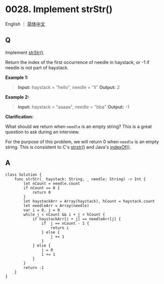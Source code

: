 # 0028. Implement strStr()

English ｜ [简体中文](README-zh_CN)



## Q

Implement [strStr()](http://www.cplusplus.com/reference/cstring/strstr/]).

Return the index of the first occurrence of needle in haystack, or -1 if needle is not part of haystack.

**Example 1:**

>**Input:** haystack = "hello", needle = "ll"
>**Output:** 2

**Example 2:**

>**Input:** haystack = "aaaaa", needle = "bba"
>**Output:** -1

**Clarification:**

What should we return when `needle` is an empty string? This is a great question to ask during an interview.

For the purpose of this problem, we will return 0 when `needle` is an empty string. This is consistent to C's [strstr()](http://www.cplusplus.com/reference/cstring/strstr/) and Java's [indexOf()](https://docs.oracle.com/javase/7/docs/api/java/lang/String.html#indexOf(java.lang.String)).



## A

```
class Solution {
    func strStr(_ haystack: String, _ needle: String) -> Int {
        let nCount = needle.count
        if nCount == 0 {
            return 0
        }
        let haystackArr = Array(haystack), hCount = haystack.count
        let needleArr = Array(needle)
        var i = 0, j = 0
        while j < nCount && i + j < hCount {
            if haystackArr[i + j] == needleArr[j] {
                if  j == nCount - 1 {
                    return i
                } else {
                    j += 1
                }
            } else {
                j = 0
                i += 1
            }
        }
        return -1
    }
}
```

